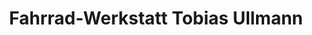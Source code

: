 ---
title: "Fahrrad-Werkstatt Tobias Ullmann"
url: /hilpoltstein/fahrrad-werkstatt-tobias-ullmann/
shop: Fahrrad
---